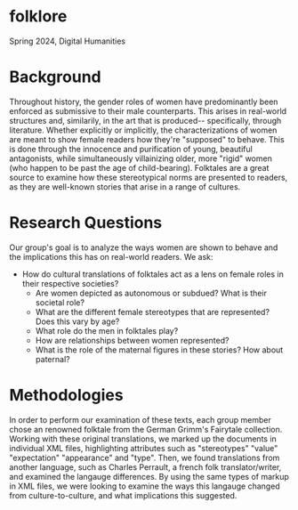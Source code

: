 # folklore
Spring 2024, Digital Humanities
# Background
Throughout history, the gender roles of women have predominantly been enforced as submissive to their male counterparts. This arises in real-world structures and, similarily, in the art that is produced-- specifically, through literature. Whether explicitly or implicitly, the characterizations of women are meant to show female readers how they're "supposed" to behave. This is done through the innocence and purification of young, beautiful antagonists, while simultaneously villainizing older, more "rigid" women (who happen to be past the age of child-bearing). Folktales are a great source to examine how these stereotypical norms are presented to readers, as they are well-known stories that arise in a range of cultures. 
# Research Questions
Our group's goal is to analyze the ways women are shown to behave and the implications this has on real-world readers. We ask: 
- How do cultural translations of folktales act as a lens on female roles in their respective societies?
   - Are women depicted as autonomous or subdued? What is their societal role? 
   - What are the different female stereotypes that are represented? Does this vary by age? 
   - What role do the men in folktales play? 
   - How are relationships between women represented? 
   - What is the role of the maternal figures in these stories? How about paternal? 

# Methodologies
In order to perform our examination of these texts, each group member chose an renowned folktale from the German Grimm's Fairytale collection. Working with these original translations, we marked up the documents in individual XML files, highlighting attributes such as "stereotypes" "value" "expectation" "appearance" and "type". Then, we found translations from another language, such as Charles Perrault, a french folk translator/writer, and examined the langauge differences. By using the same types of markup in XML files, we were looking to examine the ways this langauge changed from culture-to-culture, and what implications this suggested. 
